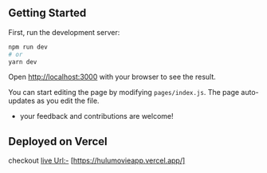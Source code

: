 ## Getting Started

First, run the development server:

```bash
npm run dev
# or
yarn dev
```

Open [http://localhost:3000](http://localhost:3000) with your browser to see the result.

You can start editing the page by modifying `pages/index.js`. The page auto-updates as you edit the file.

- your feedback and contributions are welcome!

## Deployed on Vercel

checkout [live Url:-](https://hulumovieapp.vercel.app/) [https://hulumovieapp.vercel.app/]
